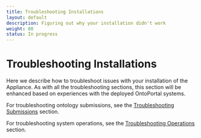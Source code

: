 ```yaml
---
title: Troubleshooting Installations
layout: default
description: Figuring out why your installation didn't work
weight: 80
status: In progress
---
```


# Troubleshooting Installations

Here we describe how to troubleshoot issues with your installation of the Appliance. 
As with all the troubleshooting sections, 
this section will be enhanced based on experiences with the deployed OntoPortal systems.

For troubleshooting ontology submissions, see the <a href="../../ontologies/troubleshooting_submissions">Troubleshooting Submissions</a> section.

For troubleshooting system operations, see the <a href="../../management/troubleshooting_operations">Troubleshooting Operations</a> section.

## 


